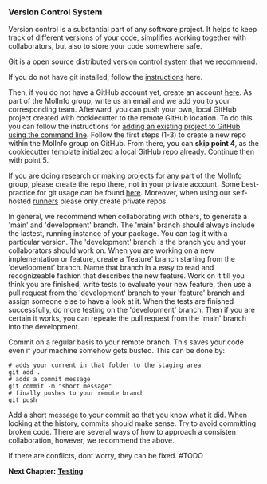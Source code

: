 ### Version Control System

Version control is a substantial part of any software project. It helps to keep track of different versions of your code, simplifies working together with collaborators, but also to store your code somewhere safe.

[Git](https://git-scm.com/) is a open source distributed version control system that we recommend.

If you do not have git installed, follow the [instructions](https://git-scm.com/downloads) here.

Then, if you do not have a GitHub account yet, create an account [here](https://github.com/).
As part of the MolInfo group, write us an email and we add you to your corresponding team.
Afterward, you can push your own, local GitHub project created with cookiecutter to the remote GitHub location.
To do this you can follow the instructions for [adding an existing project to GitHub using the command line](https://docs.github.com/en/get-started/importing-your-projects-to-github/importing-source-code-to-github/adding-locally-hosted-code-to-github#adding-a-local-repository-to-github-using-git). Follow the first steps (1-3) to create a new repo within the MolInfo group on GitHub. From there, you can **skip point 4**, as the cookiecutter template initialized a local GitHub repo already.
Continue then with point 5.

If you are doing research or making projects for any part of the MolInfo group, please create the repo there, not in your private account.
Some best-practice for git usage can be found [here](https://deepsource.io/blog/git-best-practices/).
Moreover, when using our self-hosted [runners](https://docs.github.com/en/actions/hosting-your-own-runners/about-self-hosted-runners) please only create private repos.

In general, we recommend when collaborating with others, to generate a 'main' and 'development' branch.
The 'main' branch should always include the lastest, running instance of your package. You can tag it with a particular version.
The 'development' branch is the branch you and your collaborators should work on.
When you are working on a new implementation or feature, create a 'feature' branch starting from the 'development' branch. Name that branch in a easy to read and recognizeable fashion that describes the new feature.
Work on it till you think you are finished, write tests to evaluate your new feature, then use a pull request from the 'development' branch to your 'feature' branch and assign someone else to have a look at it.
When the tests are finished successfully, do more testing on the 'development' branch. Then if you are certain it works, you can repeate the pull request from the 'main' branch into the development.

Commit on a regular basis to your remote branch. This saves your code even if your machine somehow gets busted. This can be done by:
```
# adds your current in that folder to the staging area
git add .
# adds a commit message
git commit -m "short message"
# finally pushes to your remote branch
git push
```    
Add a short message to your commit so that you know what it did. When looking at the history, commits should make sense.
Try to avoid committing broken code.
There are several ways of how to approach a consisten collaboration, however, we recommend the above.

If there are conflicts, dont worry, they can be fixed. #TODO


__Next Chapter:__ [__Testing__](https://github.com/molinfo-vienna/wiki/blob/main/UNIT_TESTING.md)